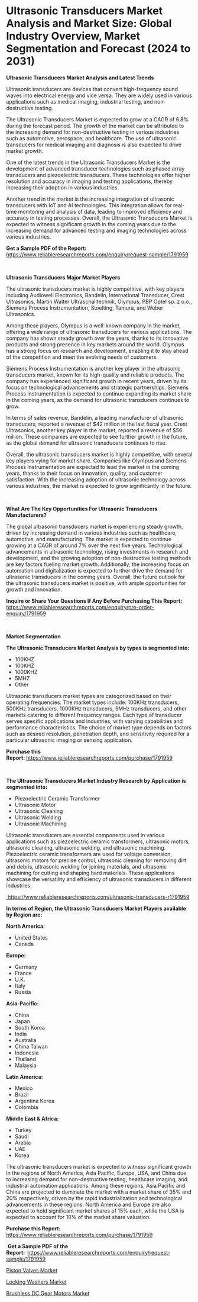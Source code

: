 <p><h1>Ultrasonic Transducers Market Analysis and Market Size: Global Industry Overview, Market Segmentation and Forecast (2024 to 2031)</h1></p><p><strong>Ultrasonic Transducers Market Analysis and Latest Trends</strong></p>
<p><p>Ultrasonic transducers are devices that convert high-frequency sound waves into electrical energy and vice versa. They are widely used in various applications such as medical imaging, industrial testing, and non-destructive testing.</p><p>The Ultrasonic Transducers Market is expected to grow at a CAGR of 6.8% during the forecast period. The growth of the market can be attributed to the increasing demand for non-destructive testing in various industries such as automotive, aerospace, and healthcare. The use of ultrasonic transducers for medical imaging and diagnosis is also expected to drive market growth.</p><p>One of the latest trends in the Ultrasonic Transducers Market is the development of advanced transducer technologies such as phased array transducers and piezoelectric transducers. These technologies offer higher resolution and accuracy in imaging and testing applications, thereby increasing their adoption in various industries.</p><p>Another trend in the market is the increasing integration of ultrasonic transducers with IoT and AI technologies. This integration allows for real-time monitoring and analysis of data, leading to improved efficiency and accuracy in testing processes. Overall, the Ultrasonic Transducers Market is expected to witness significant growth in the coming years due to the increasing demand for advanced testing and imaging technologies across various industries.</p></p>
<p><strong>Get a Sample PDF of the Report:&nbsp;</strong> <a href="https://www.reliableresearchreports.com/enquiry/request-sample/1791959">https://www.reliableresearchreports.com/enquiry/request-sample/1791959</a></p>
<p>&nbsp;</p>
<p><strong>Ultrasonic Transducers Major Market Players</strong></p>
<p><p>The ultrasonic transducers market is highly competitive, with key players including Audiowell Electronics, Bandelin, International Transducer, Crest Ultrasonics, Martin Walter Ultraschalltechnik, Olympus, PBP Optel sp. z o.o., Siemens Process Instrumentation, Stoelting, Tamura, and Weber Ultrasonics.</p><p>Among these players, Olympus is a well-known company in the market, offering a wide range of ultrasonic transducers for various applications. The company has shown steady growth over the years, thanks to its innovative products and strong presence in key markets around the world. Olympus has a strong focus on research and development, enabling it to stay ahead of the competition and meet the evolving needs of customers.</p><p>Siemens Process Instrumentation is another key player in the ultrasonic transducers market, known for its high-quality and reliable products. The company has experienced significant growth in recent years, driven by its focus on technological advancements and strategic partnerships. Siemens Process Instrumentation is expected to continue expanding its market share in the coming years, as the demand for ultrasonic transducers continues to grow.</p><p>In terms of sales revenue, Bandelin, a leading manufacturer of ultrasonic transducers, reported a revenue of $42 million in the last fiscal year. Crest Ultrasonics, another key player in the market, reported a revenue of $56 million. These companies are expected to see further growth in the future, as the global demand for ultrasonic transducers continues to rise.</p><p>Overall, the ultrasonic transducers market is highly competitive, with several key players vying for market share. Companies like Olympus and Siemens Process Instrumentation are expected to lead the market in the coming years, thanks to their focus on innovation, quality, and customer satisfaction. With the increasing adoption of ultrasonic technology across various industries, the market is expected to grow significantly in the future.</p></p>
<p>&nbsp;</p>
<p><strong>What Are The Key Opportunities For Ultrasonic Transducers Manufacturers?</strong></p>
<p><p>The global ultrasonic transducers market is experiencing steady growth, driven by increasing demand in various industries such as healthcare, automotive, and manufacturing. The market is expected to continue growing at a CAGR of around 7% over the next five years. Technological advancements in ultrasonic technology, rising investments in research and development, and the growing adoption of non-destructive testing methods are key factors fueling market growth. Additionally, the increasing focus on automation and digitalization is expected to further drive the demand for ultrasonic transducers in the coming years. Overall, the future outlook for the ultrasonic transducers market is positive, with ample opportunities for growth and innovation.</p></p>
<p><strong>Inquire or Share Your Questions If Any Before Purchasing This Report:</strong> <a href="https://www.reliableresearchreports.com/enquiry/pre-order-enquiry/1791959">https://www.reliableresearchreports.com/enquiry/pre-order-enquiry/1791959</a></p>
<p>&nbsp;</p>
<p><strong>Market Segmentation</strong></p>
<p><strong>The Ultrasonic Transducers Market Analysis by types is segmented into:</strong></p>
<p><ul><li>100KHZ</li><li>100KHZ</li><li>1000KHZ</li><li>5MHZ</li><li>Other</li></ul></p>
<p><p>Ultrasonic transducers market types are categorized based on their operating frequencies. The market types include: 100KHz transducers, 500KHz transducers, 1000KHz transducers, 5MHz transducers, and other markets catering to different frequency ranges. Each type of transducer serves specific applications and industries, with varying capabilities and performance characteristics. The choice of market type depends on factors such as desired resolution, penetration depth, and sensitivity required for a particular ultrasonic imaging or sensing application.</p></p>
<p><strong>Purchase this Report:&nbsp;</strong><a href="https://www.reliableresearchreports.com/purchase/1791959">https://www.reliableresearchreports.com/purchase/1791959</a></p>
<p>&nbsp;</p>
<p><strong>The Ultrasonic Transducers Market Industry Research by Application is segmented into:</strong></p>
<p><ul><li>Piezoelectric Ceramic Transformer</li><li>Ultrasonic Motor</li><li>Ultrasonic Cleaning</li><li>Ultrasonic Welding</li><li>Ultrasonic Machining</li></ul></p>
<p><p>Ultrasonic transducers are essential components used in various applications such as piezoelectric ceramic transformers, ultrasonic motors, ultrasonic cleaning, ultrasonic welding, and ultrasonic machining. Piezoelectric ceramic transformers are used for voltage conversion, ultrasonic motors for precise control, ultrasonic cleaning for removing dirt and debris, ultrasonic welding for joining materials, and ultrasonic machining for cutting and shaping hard materials. These applications showcase the versatility and efficiency of ultrasonic transducers in different industries.</p></p>
<p><a href="https://www.reliableresearchreports.com/ultrasonic-transducers-r1791959">&nbsp;https://www.reliableresearchreports.com/ultrasonic-transducers-r1791959</a></p>
<p><strong>In terms of Region, the Ultrasonic Transducers Market Players available by Region are:</strong></p>
<p>
    <p> <strong> North America: </strong>
        <ul>
            <li>United States</li>
            <li>Canada</li>
        </ul>
        </p> 
    <p> <strong> Europe: </strong>
        <ul>
            <li>Germany</li>
            <li>France</li>
            <li>U.K.</li>
            <li>Italy</li>
            <li>Russia</li>
        </ul>
        </p> 
    <p> <strong> Asia-Pacific: </strong>
        <ul>
            <li>China</li>
            <li>Japan</li>
            <li>South Korea</li>
            <li>India</li>
            <li>Australia</li>
            <li>China Taiwan</li>
            <li>Indonesia</li>
            <li>Thailand</li>
            <li>Malaysia</li>
        </ul>
        </p> 
    <p> <strong> Latin America: </strong>
        <ul>
            <li>Mexico</li>
            <li>Brazil</li>
            <li>Argentina Korea</li>
            <li>Colombia</li>
        </ul>
        </p> 
    <p> <strong> Middle East & Africa: </strong>
        <ul>
            <li>Turkey</li>
            <li>Saudi</li>
            <li>Arabia</li>
            <li>UAE</li>
            <li>Korea</li>
        </ul>
    </p>
    </p>
<p><p>The ultrasonic transducers market is expected to witness significant growth in the regions of North America, Asia Pacific, Europe, USA, and China due to increasing demand for non-destructive testing, healthcare imaging, and industrial automation applications. Among these regions, Asia Pacific and China are projected to dominate the market with a market share of 35% and 20% respectively, driven by the rapid industrialization and technological advancements in these regions. North America and Europe are also expected to hold significant market shares of 15% each, while the USA is expected to account for 10% of the market share valuation.</p></p>
<p><strong>Purchase this Report: </strong><a href="https://www.reliableresearchreports.com/purchase/1791959">https://www.reliableresearchreports.com/purchase/1791959</a></p>
<p>&nbsp;<strong>Get a Sample PDF of the Report:&nbsp;&nbsp;</strong><a href="https://www.reliableresearchreports.com/enquiry/request-sample/1791959">https://www.reliableresearchreports.com/enquiry/request-sample/1791959</a></p>
<p><strong></strong></p>
<p><p><a href="https://github.com/gulaimolin/Market-Research-Report-List-4/blob/main/piston-valves-market.md">Piston Valves Market</a></p><p><a href="https://github.com/mauripalmi/Market-Research-Report-List-3/blob/main/locking-washers-market.md">Locking Washers Market</a></p><p><a href="https://github.com/nicoletavirag/Market-Research-Report-List-3/blob/main/brushless-dc-gear-motors-market.md">Brushless DC Gear Motors Market</a></p></p>